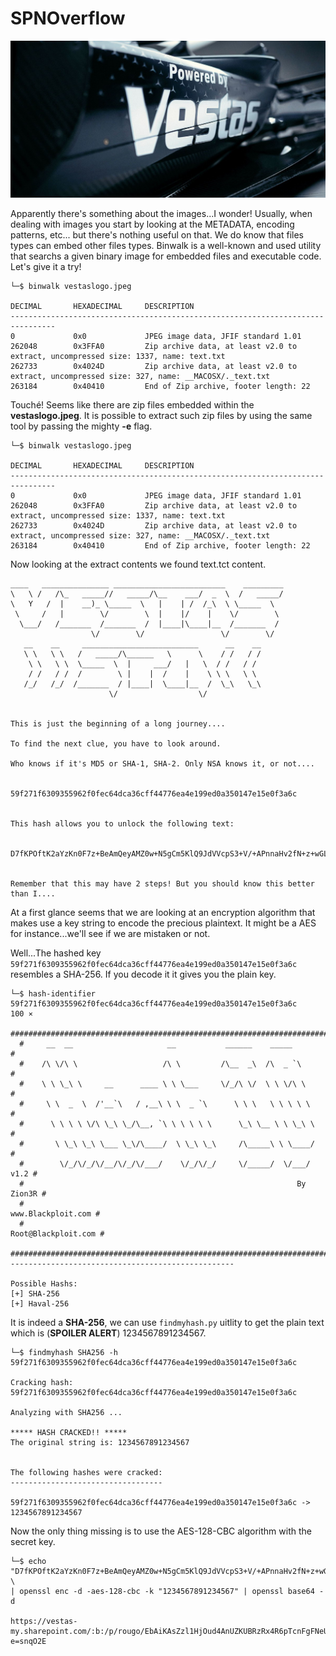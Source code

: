 # SPNOverflow


![](vestaslogo.jpeg)

Apparently there's something about the images...I wonder!
Usually, when dealing with images you start by looking at the METADATA, encoding patterns, etc... but there's nothing useful on that.
We do know that files types can embed other files types. Binwalk is a well-known and used utility that searchs a given binary image for embedded files and executable code. Let's give it a try!

```
└─$ binwalk vestaslogo.jpeg     

DECIMAL       HEXADECIMAL     DESCRIPTION
--------------------------------------------------------------------------------
0             0x0             JPEG image data, JFIF standard 1.01
262048        0x3FFA0         Zip archive data, at least v2.0 to extract, uncompressed size: 1337, name: text.txt
262733        0x4024D         Zip archive data, at least v2.0 to extract, uncompressed size: 327, name: __MACOSX/._text.txt
263184        0x40410         End of Zip archive, footer length: 22
 ```
 Touché! Seems like there are zip files embedded within the **vestaslogo.jpeg**. It is possible to extract such zip files by using the same tool by passing the mighty **-e** flag.
 
 ```
 └─$ binwalk vestaslogo.jpeg     

DECIMAL       HEXADECIMAL     DESCRIPTION
--------------------------------------------------------------------------------
0             0x0             JPEG image data, JFIF standard 1.01
262048        0x3FFA0         Zip archive data, at least v2.0 to extract, uncompressed size: 1337, name: text.txt
262733        0x4024D         Zip archive data, at least v2.0 to extract, uncompressed size: 327, name: __MACOSX/._text.txt
263184        0x40410         End of Zip archive, footer length: 22
 ```
 Now looking at the extract contents we found text.tct content.
 
 ```
 ____   _______________ _________________________    _________
\   \ /   /\_   _____//   _____/\__    ___/  _  \  /   _____/
 \   Y   /  |    __)_ \_____  \   |    | /  /_\  \ \_____  \ 
  \     /   |        \/        \  |    |/    |    \/        \
   \___/   /_______  /_______  /  |____|\____|__  /_______  /
                   \/        \/                 \/        \/ 
    __    __     __________________________      __    __    
    \ \   \ \   /   _____/\______   \      \    / /   / /    
     \ \   \ \  \_____  \  |     ___/   |   \  / /   / /     
     / /   / /  /        \ |    |  /    |    \ \ \   \ \     
    /_/   /_/  /_______  / |____|  \____|__  /  \_\   \_\    
                       \/                  \/                
                                                             

This is just the beginning of a long journey....

To find the next clue, you have to look around.

Who knows if it's MD5 or SHA-1, SHA-2. Only NSA knows it, or not....


59f271f6309355962f0fec64dca36cff44776ea4e199ed0a350147e15e0f3a6c


This hash allows you to unlock the following text:


D7fKPOftK2aYzKn0F7z+BeAmQeyAMZ0w+N5gCm5KlQ9JdVVcpS3+V/+APnnaHv2fN+z+wGLyI+1oS7FzszN5vbz/sNyt98/vcLYR7RJDb3cSQi8gV0Q5VgrtqVoksQ+F43l+7cdesdHZbCoc84/aJA==


Remember that this may have 2 steps! But you should know this better than I....

 ```
 At a first glance seems that we are looking at an encryption algorithm that makes use a key string to encode the precious plaintext. It might be a AES for instance...we'll see if we are mistaken or not.
 
 Well...The hashed key `59f271f6309355962f0fec64dca36cff44776ea4e199ed0a350147e15e0f3a6c` resembles a SHA-256. If you decode it it gives you the plain key.
 
 ```
 └─$ hash-identifier 59f271f6309355962f0fec64dca36cff44776ea4e199ed0a350147e15e0f3a6c                          100 ⨯
   #########################################################################
   #     __  __                     __           ______    _____           #
   #    /\ \/\ \                   /\ \         /\__  _\  /\  _ `\         #
   #    \ \ \_\ \     __      ____ \ \ \___     \/_/\ \/  \ \ \/\ \        #
   #     \ \  _  \  /'__`\   / ,__\ \ \  _ `\      \ \ \   \ \ \ \ \       #
   #      \ \ \ \ \/\ \_\ \_/\__, `\ \ \ \ \ \      \_\ \__ \ \ \_\ \      #
   #       \ \_\ \_\ \___ \_\/\____/  \ \_\ \_\     /\_____\ \ \____/      #
   #        \/_/\/_/\/__/\/_/\/___/    \/_/\/_/     \/_____/  \/___/  v1.2 #
   #                                                             By Zion3R #
   #                                                    www.Blackploit.com #
   #                                                   Root@Blackploit.com #
   #########################################################################
--------------------------------------------------

Possible Hashs:
[+] SHA-256
[+] Haval-256
 
 ```
 
 It is indeed a **SHA-256**, we can use `findmyhash.py` uitlity to get the plain text which is (**SPOILER ALERT**) 1234567891234567.
 
 ``` 
 └─$ findmyhash SHA256 -h 59f271f6309355962f0fec64dca36cff44776ea4e199ed0a350147e15e0f3a6c

Cracking hash: 59f271f6309355962f0fec64dca36cff44776ea4e199ed0a350147e15e0f3a6c

Analyzing with SHA256 ...

***** HASH CRACKED!! *****
The original string is: 1234567891234567 


The following hashes were cracked:
----------------------------------

59f271f6309355962f0fec64dca36cff44776ea4e199ed0a350147e15e0f3a6c -> 1234567891234567 

```

Now the only thing missing is to use the AES-128-CBC algorithm with the secret key.

```
└─$ echo "D7fKPOftK2aYzKn0F7z+BeAmQeyAMZ0w+N5gCm5KlQ9JdVVcpS3+V/+APnnaHv2fN+z+wGLyI+1oS7FzszN5vbz/sNyt98/vcLYR7RJDb3cSQi8gV0Q5VgrtqVoksQ+F43l+7cdesdHZbCoc84/aJA==" \
| openssl enc -d -aes-128-cbc -k "1234567891234567" | openssl base64 -d

https://vestas-my.sharepoint.com/:b:/p/rougo/EbAiKAsZzl1HjOud4AnUZKUBRzRx4R6pTcnFgFNeUQqMcg?e=snqO2E
```


 
 
